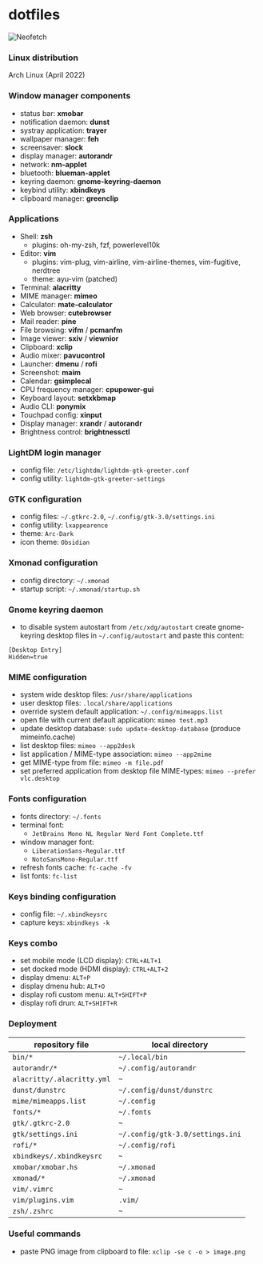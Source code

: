# dotfiles

![Neofetch](neofetch/distro.png)

### Linux distribution

Arch Linux (April 2022)

### Window manager components

- status bar: **xmobar**
- notification daemon: **dunst**		
- systray application: **trayer**
- wallpaper manager: **feh**
- screensaver: **slock**
- display manager: **autorandr**
- network: **nm-applet**
- bluetooth: **blueman-applet**
- keyring daemon: **gnome-keyring-daemon**
- keybind utility: **xbindkeys**
- clipboard manager: **greenclip**

### Applications

- Shell: **zsh**
   - plugins: oh-my-zsh, fzf, powerlevel10k
- Editor: **vim**
   - plugins: vim-plug, vim-airline, vim-airline-themes, vim-fugitive, nerdtree
   - theme: ayu-vim (patched)
- Terminal: **alacritty**
- MIME manager: **mimeo**
- Calculator: **mate-calculator**
- Web browser: **cutebrowser** 
- Mail reader: **pine**
- File browsing: **vifm** / **pcmanfm**
- Image viewer: **sxiv** / **viewnior**
- Clipboard: **xclip**
- Audio mixer: **pavucontrol**
- Launcher: **dmenu** / **rofi**
- Screenshot: **maim**
- Calendar: **gsimplecal**
- CPU frequency manager:	**cpupower-gui**
- Keyboard layout: **setxkbmap**
- Audio CLI: **ponymix**
- Touchpad config: **xinput**
- Display manager: **xrandr** / **autorandr** 	
- Brightness control: **brightnessctl**

### LightDM login manager

- config file: ```/etc/lightdm/lightdm-gtk-greeter.conf```	
- config utility: ```lightdm-gtk-greeter-settings```
	
### GTK configuration

- config files: ```~/.gtkrc-2.0```, ```~/.config/gtk-3.0/settings.ini```
- config utility: ```lxappearence```
- theme: ```Arc-Dark``` 
- icon theme: ```Obsidian```

### Xmonad configuration

- config directory: ```~/.xmonad```
- startup script: ```~/.xmonad/startup.sh```

### Gnome keyring daemon

- to disable system autostart from ```/etc/xdg/autostart``` create gnome-keyring desktop files in ```~/.config/autostart``` and paste this content:
```
[Desktop Entry]
Hidden=true
```

### MIME configuration

- system wide desktop files: ```/usr/share/applications```
- user desktop files: ```.local/share/applications```
- override system default application: ```~/.config/mimeapps.list```
- open file with current default application: ```mimeo test.mp3```
- update desktop database: ```sudo update-desktop-database``` (produce mimeinfo.cache)
- list desktop files: ```mimeo --app2desk``` 
- list application / MIME-type association: ```mimeo --app2mime```
- get MIME-type from file: ```mimeo -m file.pdf``` 
- set preferred application from desktop file MIME-types: ```mimeo --prefer vlc.desktop```


### Fonts configuration

- fonts directory: ```~/.fonts```
- terminal font:
    - ```JetBrains Mono NL Regular Nerd Font Complete.ttf```
- window manager font:
   - ```LiberationSans-Regular.ttf```
   - ```NotoSansMono-Regular.ttf```
- refresh fonts cache: ```fc-cache -fv```
- list fonts: ```fc-list```
	
### Keys binding configuration
	
- config file: ```~/.xbindkeysrc```
- capture keys: ```xbindkeys -k```
	
### Keys combo

- set mobile mode (LCD display): ```CTRL+ALT+1```
- set docked mode (HDMI display): ```CTRL+ALT+2```
- display dmenu: ```ALT+P```
- display dmenu hub: ```ALT+O```
- display rofi custom menu: ```ALT+SHIFT+P```
- display rofi drun: ```ALT+SHIFT+R```

### Deployment

| repository file | local directory |
|-|-|
|```bin/*```|```~/.local/bin```|
|```autorandr/*```|```~/.config/autorandr```|
|```alacritty/.alacritty.yml```|```~```|
|```dunst/dunstrc```|```~/.config/dunst/dunstrc```|
|```mime/mimeapps.list```|```~/.config```|
|```fonts/*```|```~/.fonts```|
|```gtk/.gtkrc-2.0```|```~```|
|```gtk/settings.ini```|```~/.config/gtk-3.0/settings.ini```|
|```rofi/*```|```~/.config/rofi```|
|```xbindkeys/.xbindkeysrc```|```~```|
|```xmobar/xmobar.hs```|```~/.xmonad```|
|```xmonad/*```|```~/.xmonad```|
|```vim/.vimrc```|```~```|
|```vim/plugins.vim```|```.vim/```|
|```zsh/.zshrc```|```~```|

### Useful commands

- paste PNG image from clipboard to file: ```xclip -se c -o > image.png```
